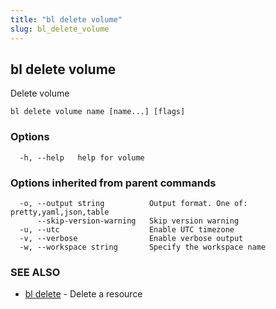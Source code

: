 ```yaml
---
title: "bl delete volume"
slug: bl_delete_volume
---
```

## bl delete volume

Delete volume

```
bl delete volume name [name...] [flags]
```

### Options

```
  -h, --help   help for volume
```

### Options inherited from parent commands

```
  -o, --output string          Output format. One of: pretty,yaml,json,table
      --skip-version-warning   Skip version warning
  -u, --utc                    Enable UTC timezone
  -v, --verbose                Enable verbose output
  -w, --workspace string       Specify the workspace name
```

### SEE ALSO

* [bl delete](bl_delete.md)	 - Delete a resource

